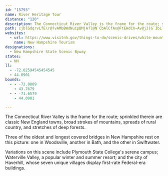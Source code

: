 ```yaml
---
id: "15793"
name: River Heritage Tour
distance: "120"
description: The Connecticut River Valley is the frame for the route; sprinkled therein are classic New England towns, broad strokes of mountains, spreads of rural country, and stretches of deep forests.
path: cjblGdqrvLfE\r@?vAMbBWdNuCpBMjA?l@N`CbAlCfAx@FtEHdCX~Av@jJ|G`IbL`CfC`Aj@FL`CdArBl@~F`A|@Ax@f@fA`@z@fAz@vBxCtPdDfQj@xCt@tCl@vAdDzEdAdClAlFnExObAnBxAjBbAt@dCfArBJdCZrGd@vLrA|A\~JlChUxIpOlGxAh@zH~AnIrBbG`BrAf@vA~@nB`BpIdIhBbBbBzAv@h@nAl@~Af@fAX`EZj@RpEdEhFzDvMjIr@f@fKrGvErCxTnMrIvEjChA`AXnCb@~Fj@pJ~AjE\hAIj@SpKoF|DeBfCi@PCZ?nBKrBDvBd@fGnBnh@tOpJ|ClP~FxK~CzPhFvi@`PnHbCv[nJf@DrDHdGErFN`NHtEMpDg@bCi@lCs@dDgAdGmCrA[t@IlASxADlCr@lBhAPa@Ja@h@eAjCuCZ_@Xw@ReA@g@Es@Oe@i@gAwC}EyAyBm@_AeAkCyCqIa@iCKmAOkB?u@LwBXqDd@_D^mBTsALwA@cBMkCWiCa@mBg@oBaAaCaAgBaAkAo@k@kAm@aAWuBQwBu@aAc@iBiAyBaBuAsAoA}AeAwAg@}@kA_DgDsFc@m@Yy@Qu@QaBK{GMsEAy@FcAJ{@XsAlAwD`AsCfEqKr@oBl@{BPu@RmBDoB?eAUgC[mBg@{AqAsC}MwVi@uAk@iBqAyE{@oDGkAc@uMc@gHQiAa@_BeC_H{CuJmAgEiBoFmEuKo@kAw@gAcCsBqC_B}DkBMK]MeCuAaAq@aGgFiAu@sHuBa@Q_AYwFeCeHmDoBiAeI}EuAcA_@k@Sy@UqBa@}GMaDWyD[kDUqBi@wCoAyFk@wBq@kFUsCAiBRyDXcAZk@pCkHz@gBbBkC|BsClB}AlGyEvB}BnDiEfCsDj@aBpBuG`ByEn@oC\gBd@{D\mE\gC`CiLl@gB|@kAvByBdK}L|TmWjCiCzMgJd[mSdDsBvTiNnAu@t@e@dIiGlGqEzEaDxEiDrJqI|IuH`JcIrF_G`IyJhJeM|AyBv@sA~@qBd@gC^qCrEgWnB_Md@kB`AuBdEmHdE}HpBgDtAuB^e@ZMdBYfAm@hOaLxG{Ep@}@pEmHdA_AfAm@l@o@Zm@Ne@^uBVsBHqB?sA}@cL]}GDqBVsBfCiO`DwKtB{GzBmFbAqB`EeHdCyEpE{IpOq[`CoE`L_UxNaYdBmDdKwRrPsYpA}AxBsBnDkC|@Q|C}@tEoBzAg@tDs@nAQpL_AxBObABfMb@lCh@vCdAxAXvAJ`@?`JS~BPxBt@zAz@`BnAhDfDrWlV`BdBr@fA^pA`AzGjC~Gv@dBzBjDpHfIlEzE|BpBxAv@~AVxBJbDGtW_BxAJdBl@pA~@fB~A~[~ZzGtFtGnC~MpFzCx@vCl@hIz@lD\jBP\F~@Kt@QfJ{DzGoBpAc@tGgCJMrAk@`B_@jAMnDB~AVpDxAp@b@dCfApA^vB`@jCH|DYlLuA|CW`CO|BEjHPhCNpVhBrA?lBG|AOjASvJqD|BkAnCmBbBqBbA_Bf@oA`@yA^oCx@gJf@}Br@eBn@iA|@y@xAw@|D{@fG_AjB_@hBs@`IeEFKHArL_H~CuBrScQVOFKhB{Ad@i@tAoAlAcA`Bq@nQgE|Bs@tAm@z@k@|CqErCyEbAiBpAqDjAkFdB_J|A}IfA_HrDcRfAcD~CaIfAgEfAsDdAyDvBgJbBqFzAeEb@{@RYP_@|AiCdGgHLKxAeBhBkCvCsDpCuDbIcLrDoElBoBt@e@nH}Dn@g@`ByBfBcDv@gBvCwLrBcGzAkC|AiBfDaDlDyCtOoN|AiBfAuBbAmCb@{Ad@{EFyCB_DD]f@a[CKL{GAQD]Zq]e@uRSmGq@{M[mFA}CGaDfBa\\oFn@aKzAe`@bDih@ZkB^}A\{@^y@hAsBpCoDpCwDxGkMvBiGHYjAgDlA}DBMzAcFjPgb@hD}KxAoFxOkn@vAeCvQ{UvE_GR]|FwHhDgE|EsGlAiC`GgNd@_A|@y@RWTs@`@_BJ_BBs@IsDu@uBYyAQiBE_Ci@yiBEaECqKGwPQaWAyYB}EFkDJsCbBiXrCy_@xCmc@vEep@RoFA}CQwE]aFyCyUw@yDeBwNASqBgIiCiJeAcF_EY_@AwA[}@g@a@YGImHuG{CwBkMeIoAiAe@o@]g@OYqBmEu@_B}BwF_EqJGImCqGiAoCeCeGgCgI_AgCs@aB}@uAeA{@yHyDiAWsAEkAP{@`@uGdEqGjCeC|@oATmDLaHPcA\]^Yn@Oz@?bGIz@Wt@k@h@kDlBwBl@mB\sFp@wBPgOV{@?iBEaAO}@[iEoBaFoCeNqJwFiE}EkD{BgBgBqAaDuC_AmAw@uAsE}JaAwAsAyA_BkAoAo@_Be@y@GoAKsCJ}@Xk@JkDl@{KdBwCNeDEyAKgEq@sGqAuKeCa_@uJaJmCqHcC_B{@aCwAuAc@_BQw@A{AVwAt@iDfC_BzAaApAw@fBk@nB}@nEi@xAi@t@oB|AyHdEaBbA{R|BiBPY@kBr@_CrAiBpAgBdA_AVwATaBCaBQiC}@k@MsAIsAHiATsDjASHiD`AeBV_CF{NKiA?kAF{AL}TjCaI`BuBPuBCiBSoAa@c@McBm@OKiAw@YOe@c@[Uq@u@OIg@m@_AoAy@mAy@gA{@eAqAkBkF{GGCW[g@e@IAKUeB}@w@W_AGgBJaAZs@b@}R|Q_KjLqBxBqDrC{CjB{OlHqL|F{Az@{AfAmCbBkCpAoBr@mDfAiE|@oA`@y@h@iBtByBnCaDnFkCbFuBzCsAjA}BbBaB~@cD`BkEzAwAVeNRkE^}B\{Cv@{MxDyMrDiJxBmAH}ACmLy@qIu@{BOwB@kBLcL|AwMxAmCNeBGyJaA}DQqCAICaIK}AQsCeAu@U}@MuA@wB`@uC\aBAwA]}AuAw@uAsEoJgBkCgNyMyA}@qBs@}A[}BI_DCaPTm@Iu@SeAm@kEeEoAo@cAMoBBeBj@iAv@{@dA{@xA{DzJcC~Ew@jAw@p@gA\u@?sAScKeEa@OyAm@eHiCiAUuBQ{@?a@Fq@Hs@PmAf@c@Lm@f@a@\iAtAg@l@oAvASPcE|E_BbBqDjDoDvC}@l@s@n@sDnCy@b@sAZaBNeAGeA[wEmBaBa@wAL{A?cYgGa@Ms@FyB@sGSiBLaAPmDnBs@XeAN}@CkA]uAi@oCcB[Me@_@{C{ByCcB_DqAsDoA{AQqAFcBb@uBp@cBv@uDrBkCfAuA^iAJ_DBuAHaA^}@j@u@bAgAlBi@x@o@h@eA`@_BTW@o@@mAUiAi@u@g@}@gAw@gBiAwD}@_B}@o@iAY_BA{@NoAV}HpCwAZgB?YIaCFeB^kCVcp@vJiDTaCCmBWeImBmCs@qOcCcCq@sGaDoBy@y@OqCJkH`@_Dl@o@P}@f@{@t@mE`D_Bf@wADaDSaFM_ERuARgGrBsC|B
websites:
  - url: https://www.visitnh.gov/things-to-do/scenic-drives/white-mountains
    name: New Hampshire Tourism
designations:
  - New Hampshire State Scenic Byway
states:
  - NH
ll:
  - -72.02594545454545
  - 44.0901
bounds:
  - - -72.0809
    - 43.7679
  - - -71.6579
    - 44.0901

---
```


The Connecticut River Valley is the frame for the route; sprinkled therein are classic New England towns, broad strokes of mountains, spreads of rural country, and stretches of deep forests.

Three of the oldest and longest covered bridges in New Hampshire rest on this picture: one in Woodsville, another in Bath, and the other in Swiftwater.

Variations on this scene include Plymouth State College's serene campus; Waterville Valley, a popular winter and summer resort; and the city of Haverhill, whose seven unique villages display first-rate Federal-era buildings.
